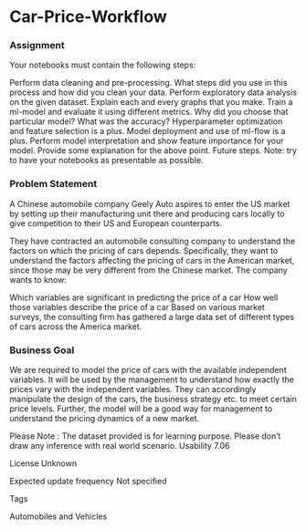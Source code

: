 # Car-Price-Workflow
### Assignment
Your notebooks must contain the following steps:

Perform data cleaning and pre-processing.
What steps did you use in this process and how did you clean your data.
Perform exploratory data analysis on the given dataset.
Explain each and every graphs that you make.
Train a ml-model and evaluate it using different metrics.
Why did you choose that particular model? What was the accuracy?
Hyperparameter optimization and feature selection is a plus.
Model deployment and use of ml-flow is a plus.
Perform model interpretation and show feature importance for your model.
Provide some explanation for the above point.
Future steps.
Note: try to have your notebooks as presentable as possible.

### Problem Statement
A Chinese automobile company Geely Auto aspires to enter the US market by setting up their manufacturing unit there and producing cars locally to give competition to their US and European counterparts.

They have contracted an automobile consulting company to understand the factors on which the pricing of cars depends. Specifically, they want to understand the factors affecting the pricing of cars in the American market, since those may be very different from the Chinese market. The company wants to know:

Which variables are significant in predicting the price of a car
How well those variables describe the price of a car
Based on various market surveys, the consulting firm has gathered a large data set of different types of cars across the America market.

### Business Goal
We are required to model the price of cars with the available independent variables. It will be used by the management to understand how exactly the prices vary with the independent variables. They can accordingly manipulate the design of the cars, the business strategy etc. to meet certain price levels. Further, the model will be a good way for management to understand the pricing dynamics of a new market.

Please Note : The dataset provided is for learning purpose. Please don’t draw any inference with real world scenario.
Usability
7.06

License
Unknown


Expected update frequency
Not specified

Tags

Automobiles and Vehicles
